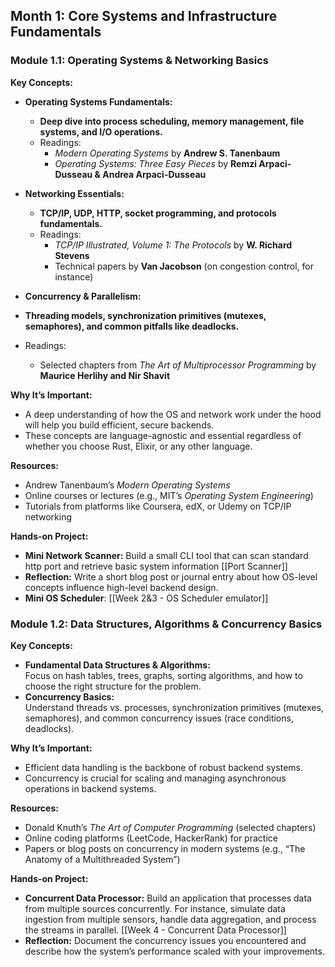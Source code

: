 ## **Month 1: Core Systems and Infrastructure Fundamentals**

### **Module 1.1: Operating Systems & Networking Basics**

**Key Concepts:**
- **Operating Systems Fundamentals:**
	- **Deep dive into process scheduling, memory management, file systems, and I/O operations.**
	- Readings:
	    - _Modern Operating Systems_ by **Andrew S. Tanenbaum**
	    - _Operating Systems: Three Easy Pieces_ by **Remzi Arpaci-Dusseau & Andrea Arpaci-Dusseau**
    
- **Networking Essentials:**
	- **TCP/IP, UDP, HTTP, socket programming, and protocols fundamentals.**
	- Readings:
	    - _TCP/IP Illustrated, Volume 1: The Protocols_ by **W. Richard Stevens**
	    - Technical papers by **Van Jacobson** (on congestion control, for instance)
	    
- **Concurrency & Parallelism:**

- **Threading models, synchronization primitives (mutexes, semaphores), and common pitfalls like deadlocks.**
- Readings:
    - Selected chapters from _The Art of Multiprocessor Programming_ by **Maurice Herlihy and Nir Shavit**

**Why It’s Important:**

- A deep understanding of how the OS and network work under the hood will help you build efficient, secure backends.
- These concepts are language-agnostic and essential regardless of whether you choose Rust, Elixir, or any other language.

**Resources:**

- Andrew Tanenbaum’s _Modern Operating Systems_
- Online courses or lectures (e.g., MIT’s _Operating System Engineering_)
- Tutorials from platforms like Coursera, edX, or Udemy on TCP/IP networking

**Hands-on Project:**

- **Mini Network Scanner:** Build a small CLI tool that can scan standard http port and retrieve basic system information [[Port Scanner]]
- **Reflection:** Write a short blog post or journal entry about how OS-level concepts influence high-level backend design.
- **Mini OS Scheduler**: [[Week 2&3 - OS Scheduler emulator]]


### **Module 1.2: Data Structures, Algorithms & Concurrency Basics**

**Key Concepts:**

- **Fundamental Data Structures & Algorithms:**  
    Focus on hash tables, trees, graphs, sorting algorithms, and how to choose the right structure for the problem.
- **Concurrency Basics:**  
    Understand threads vs. processes, synchronization primitives (mutexes, semaphores), and common concurrency issues (race conditions, deadlocks).

**Why It’s Important:**

- Efficient data handling is the backbone of robust backend systems.
- Concurrency is crucial for scaling and managing asynchronous operations in backend systems.

**Resources:**

- Donald Knuth’s _The Art of Computer Programming_ (selected chapters)
- Online coding platforms (LeetCode, HackerRank) for practice
- Papers or blog posts on concurrency in modern systems (e.g., “The Anatomy of a Multithreaded System”)

**Hands-on Project:**

- **Concurrent Data Processor:** Build an application that processes data from multiple sources concurrently. For instance, simulate data ingestion from multiple sensors, handle data aggregation, and process the streams in parallel. [[Week 4 - Concurrent Data Processor]]
- **Reflection:** Document the concurrency issues you encountered and describe how the system’s performance scaled with your improvements.
